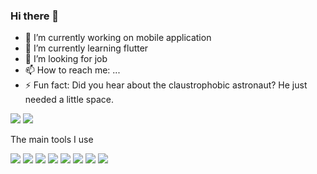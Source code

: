 ### Hi there 👋

- 🔭 I’m currently working on mobile application
- 🌱 I’m currently learning flutter
- 🤔 I’m looking for job
- 📫 How to reach me: ...
- ⚡ Fun fact: Did you hear about the claustrophobic astronaut? He just needed a little space.

<img src="https://github-readme-stats.vercel.app/api?username=Datto27&show_icons=true&theme=radical" />

<img src="https://github-readme-stats.vercel.app/api/top-langs/?username=Datto27&layout=compact" />

The main tools I use

<img src="https://img.shields.io/badge/javascript-%23323330.svg?style=for-the-badge&logo=javascript&logoColor=%23F7DF1E" />
<img src="https://img.shields.io/badge/html5-%23E34F26.svg?style=for-the-badge&logo=html5&logoColor=white" />
<img src="https://img.shields.io/badge/css3-%231572B6.svg?style=for-the-badge&logo=css3&logoColor=white" />
<img src="https://img.shields.io/badge/react_native-%2320232a.svg?style=for-the-badge&logo=react&logoColor=%2361DAFB" />
<img src="https://img.shields.io/badge/react-%2320232a.svg?style=for-the-badge&logo=react&logoColor=%2361DAFB" />
<img src="https://img.shields.io/badge/Flutter-%2302569B.svg?style=for-the-badge&logo=Flutter&logoColor=white" />
<img src="https://img.shields.io/badge/node.js-6DA55F?style=for-the-badge&logo=node.js&logoColor=white" />
<img src="https://img.shields.io/badge/MongoDB-%234ea94b.svg?style=for-the-badge&logo=mongodb&logoColor=white"/>
